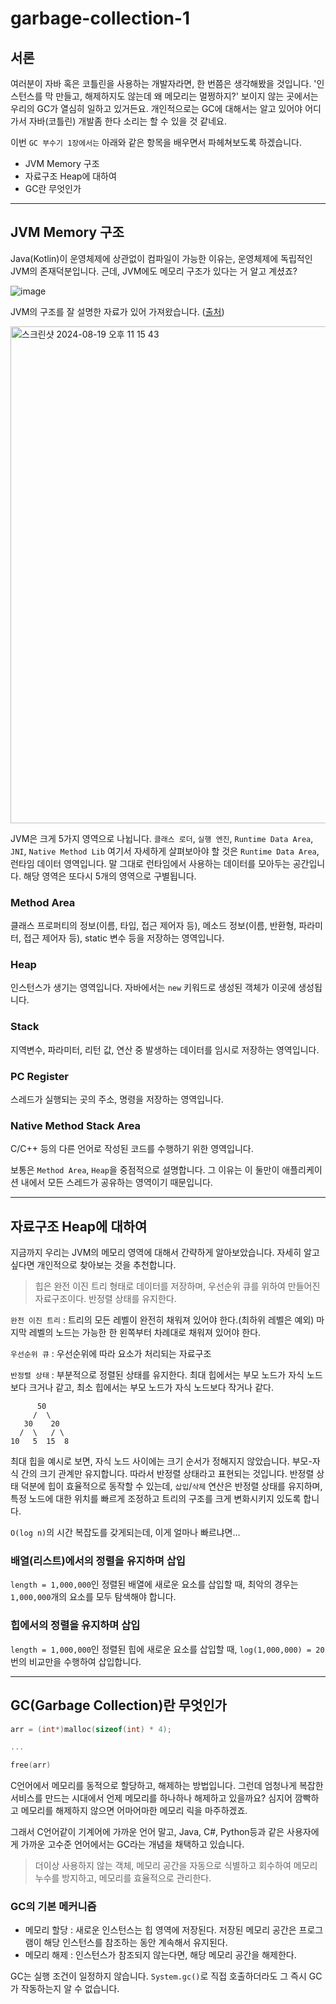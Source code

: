 # garbage-collection-1

## 서론
여러분이 자바 혹은 코틀린을 사용하는 개발자라면, 한 번쯤은 생각해봤을 것입니다. '인스턴스를 막 만들고, 해제하지도 않는데 왜 메모리는 멀쩡하지?'
보이지 않는 곳에서는 우리의 GC가 열심히 일하고 있거든요. 개인적으로는 GC에 대해서는 알고 있어야 어디가서 자바(코틀린) 개발좀 한다 소리는 할 수 있을 것 같네요.

이번 ```GC 부수기 1장에서는``` 아래와 같은 항목을 배우면서 파헤쳐보도록 하겠습니다.
- JVM Memory 구조
- 자료구조 Heap에 대하여
- GC란 무엇인가

---
## JVM Memory 구조
Java(Kotlin)이 운영체제에 상관없이 컴파일이 가능한 이유는, 운영체제에 독립적인 JVM의 존재덕분입니다. 근데, JVM에도 메모리 구조가 있다는 거 알고 계셨죠?

![image](https://github.com/user-attachments/assets/1414b842-7f1e-4689-99cd-c5544a4d36ba)

JVM의 구조를 잘 설명한 자료가 있어 가져왔습니다. ([출처](https://inpa.tistory.com/entry/JAVA-%E2%98%95-JVM-%EB%82%B4%EB%B6%80-%EA%B5%AC%EC%A1%B0-%EB%A9%94%EB%AA%A8%EB%A6%AC-%EC%98%81%EC%97%AD-%EC%8B%AC%ED%99%94%ED%8E%B8))

<img width="795" alt="스크린샷 2024-08-19 오후 11 15 43" src="https://github.com/user-attachments/assets/9afd016b-b88e-4746-84f4-ff797205684c">

JVM은 크게 5가지 영역으로 나뉩니다. ```클래스 로더```, ```실행 엔진```, ```Runtime Data Area```, ```JNI```, ```Native Method Lib```
여기서 자세하게 살펴보아야 할 것은 ```Runtime Data Area```, 런타임 데이터 영역입니다. 말 그대로 런타임에서 사용하는 데이터를 모아두는 공간입니다. 해당 영역은 또다시 5개의 영역으로 구별됩니다.

### Method Area
클래스 프로퍼티의 정보(이름, 타입, 접근 제어자 등), 메소드 정보(이름, 반환형, 파라미터, 접근 제어자 등), static 변수 등을 저장하는 영역입니다.

### Heap
인스턴스가 생기는 영역입니다. 자바에서는 ```new``` 키워드로 생성된 객체가 이곳에 생성됩니다.

### Stack
지역변수, 파라미터, 리턴 값, 연산 중 발생하는 데이터를 임시로 저장하는 영역입니다. 

### PC Register
스레드가 실행되는 곳의 주소, 명령을 저장하는 영역입니다.

### Native Method Stack Area
C/C++ 등의 다른 언어로 작성된 코드를 수행하기 위한 영역입니다.


보통은 ```Method Area```, ```Heap```을 중점적으로 설명합니다. 그 이유는 이 둘만이 애플리케이션 내에서 모든 스레드가 공유하는 영역이기 때문입니다.

---

## 자료구조 Heap에 대하여
지금까지 우리는 JVM의 메모리 영역에 대해서 간략하게 알아보았습니다. 자세히 알고 싶다면 개인적으로 찾아보는 것을 추천합니다.

> 힙은 완전 이진 트리 형태로 데이터를 저장하며, 우선순위 큐를 위하여 만들어진 자료구조이다. 반정렬 상태를 유지한다.

```완전 이진 트리``` : 트리의 모든 레벨이 완전히 채워져 있어야 한다.(최하위 레벨은 예외) 마지막 레벨의 노드는 가능한 한 왼쪽부터 차례대로 채워져 있어야 한다.

```우선순위 큐``` : 우선순위에 따라 요소가 처리되는 자료구조

```반정렬 상태``` : 부분적으로 정렬된 상태를 유지한다. 최대 힙에서는 부모 노드가 자식 노드보다 크거나 같고, 최소 힙에서는 부모 노드가 자식 노드보다 작거나 같다.

          50
         /  \
       30    20
      /  \   / \
    10   5  15  8
최대 힙을 예시로 보면, 자식 노드 사이에는 크기 순서가 정해지지 않았습니다. 부모-자식 간의 크기 관계만 유지합니다. 따라서 반정렬 상태라고 표현되는 것입니다.
반정렬 상태 덕분에 힙이 효율적으로 동작할 수 있는데, ```삽입```/```삭제``` 연산은 반정렬 상태를 유지하며, 특정 노드에 대한 위치를 빠르게 조정하고 트리의 구조를 크게 변화시키지 있도록 합니다.

```O(log n)```의 시간 복잡도를 갖게되는데, 이게 얼마나 빠르냐면...
### 배열(리스트)에서의 정렬을 유지하며 삽입
```length = 1,000,000```인 정렬된 배열에 새로운 요소를 삽입할 때, 최악의 경우는 ```1,000,000```개의 요소를 모두 탐색해야 합니다.

### 힙에서의 정렬을 유지하며 삽입
```length = 1,000,000```인 정렬된 힙에 새로운 요소를 삽입할 때, ```log(1,000,000) = 20``` 번의 비교만을 수행하여 삽입합니다.

---

## GC(Garbage Collection)란 무엇인가
```C
arr = (int*)malloc(sizeof(int) * 4);

...

free(arr)
```
C언어에서 메모리를 동적으로 할당하고, 해제하는 방법입니다. 그런데 엄청나게 복잡한 서비스를 만드는 시대에서 언제 메모리를 하나하나 해제하고 있을까요? 심지어 깜빡하고 메모리를 해제하지 않으면 어마어마한 메모리 릭을 마주하겠죠.

그래서 C언어같이 기계어에 가까운 언어 말고, Java, C#, Python등과 같은 사용자에게 가까운 고수준 언어에서는 GC라는 개념을 채택하고 있습니다.

> 더이상 사용하지 않는 객체, 메모리 공간을 자동으로 식별하고 회수하여 메모리 누수를 방지하고, 메모리를 효율적으로 관리한다.

### GC의 기본 메커니즘
- 메모리 할당 : 새로운 인스턴스는 힙 영역에 저장된다. 저장된 메모리 공간은 프로그램이 해당 인스턴스를 참조하는 동안 계속해서 유지된다.
- 메모리 해제 : 인스턴스가 참조되지 않는다면, 해당 메모리 공간을 해제한다.

GC는 실행 조건이 일정하지 않습니다. ```System.gc()```로 직접 호출하더라도 그 즉시 GC가 작동하는지 알 수 없습니다.
